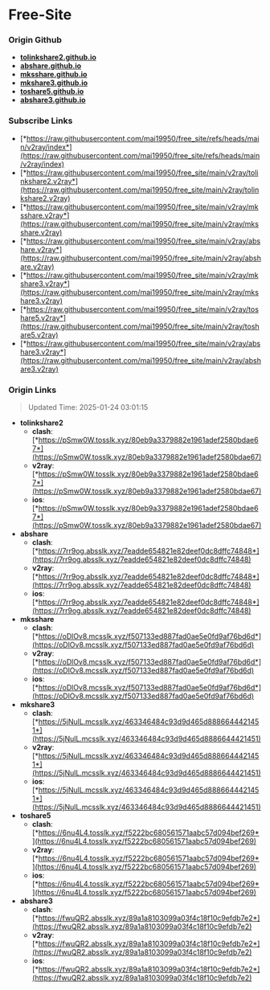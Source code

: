 # Free-Site

### Origin Github

- [**tolinkshare2.github.io**](https://github.com/tolinkshare2/tolinkshare2.github.io)
- [**abshare.github.io**](https://github.com/abshare/abshare.github.io)
- [**mksshare.github.io**](https://github.com/mksshare/mksshare.github.io)
- [**mkshare3.github.io**](https://github.com/mkshare3/mkshare3.github.io)
- [**toshare5.github.io**](https://github.com/toshare5/toshare5.github.io)
- [**abshare3.github.io**](https://github.com/abshare3/abshare3.github.io)

### Subscribe Links

- [*https://raw.githubusercontent.com/mai19950/free_site/refs/heads/main/v2ray/index*](https://raw.githubusercontent.com/mai19950/free_site/refs/heads/main/v2ray/index)
- [*https://raw.githubusercontent.com/mai19950/free_site/main/v2ray/tolinkshare2.v2ray*](https://raw.githubusercontent.com/mai19950/free_site/main/v2ray/tolinkshare2.v2ray)
- [*https://raw.githubusercontent.com/mai19950/free_site/main/v2ray/mksshare.v2ray*](https://raw.githubusercontent.com/mai19950/free_site/main/v2ray/mksshare.v2ray)
- [*https://raw.githubusercontent.com/mai19950/free_site/main/v2ray/abshare.v2ray*](https://raw.githubusercontent.com/mai19950/free_site/main/v2ray/abshare.v2ray)
- [*https://raw.githubusercontent.com/mai19950/free_site/main/v2ray/mkshare3.v2ray*](https://raw.githubusercontent.com/mai19950/free_site/main/v2ray/mkshare3.v2ray)
- [*https://raw.githubusercontent.com/mai19950/free_site/main/v2ray/toshare5.v2ray*](https://raw.githubusercontent.com/mai19950/free_site/main/v2ray/toshare5.v2ray)
- [*https://raw.githubusercontent.com/mai19950/free_site/main/v2ray/abshare3.v2ray*](https://raw.githubusercontent.com/mai19950/free_site/main/v2ray/abshare3.v2ray)

### Origin Links

> Updated Time: 2025-01-24 03:01:15

- **tolinkshare2**
  - **clash**: [*https://pSmw0W.tosslk.xyz/80eb9a3379882e1961adef2580bdae67*](https://pSmw0W.tosslk.xyz/80eb9a3379882e1961adef2580bdae67)
  - **v2ray**: [*https://pSmw0W.tosslk.xyz/80eb9a3379882e1961adef2580bdae67*](https://pSmw0W.tosslk.xyz/80eb9a3379882e1961adef2580bdae67)
  - **ios**: [*https://pSmw0W.tosslk.xyz/80eb9a3379882e1961adef2580bdae67*](https://pSmw0W.tosslk.xyz/80eb9a3379882e1961adef2580bdae67)
- **abshare**
  - **clash**: [*https://7rr9og.absslk.xyz/7eadde654821e82deef0dc8dffc74848*](https://7rr9og.absslk.xyz/7eadde654821e82deef0dc8dffc74848)
  - **v2ray**: [*https://7rr9og.absslk.xyz/7eadde654821e82deef0dc8dffc74848*](https://7rr9og.absslk.xyz/7eadde654821e82deef0dc8dffc74848)
  - **ios**: [*https://7rr9og.absslk.xyz/7eadde654821e82deef0dc8dffc74848*](https://7rr9og.absslk.xyz/7eadde654821e82deef0dc8dffc74848)
- **mksshare**
  - **clash**: [*https://oDlOv8.mcsslk.xyz/f507133ed887fad0ae5e0fd9af76bd6d*](https://oDlOv8.mcsslk.xyz/f507133ed887fad0ae5e0fd9af76bd6d)
  - **v2ray**: [*https://oDlOv8.mcsslk.xyz/f507133ed887fad0ae5e0fd9af76bd6d*](https://oDlOv8.mcsslk.xyz/f507133ed887fad0ae5e0fd9af76bd6d)
  - **ios**: [*https://oDlOv8.mcsslk.xyz/f507133ed887fad0ae5e0fd9af76bd6d*](https://oDlOv8.mcsslk.xyz/f507133ed887fad0ae5e0fd9af76bd6d)
- **mkshare3**
  - **clash**: [*https://5jNulL.mcsslk.xyz/463346484c93d9d465d8886644421451*](https://5jNulL.mcsslk.xyz/463346484c93d9d465d8886644421451)
  - **v2ray**: [*https://5jNulL.mcsslk.xyz/463346484c93d9d465d8886644421451*](https://5jNulL.mcsslk.xyz/463346484c93d9d465d8886644421451)
  - **ios**: [*https://5jNulL.mcsslk.xyz/463346484c93d9d465d8886644421451*](https://5jNulL.mcsslk.xyz/463346484c93d9d465d8886644421451)
- **toshare5**
  - **clash**: [*https://6nu4L4.tosslk.xyz/f5222bc680561571aabc57d094bef269*](https://6nu4L4.tosslk.xyz/f5222bc680561571aabc57d094bef269)
  - **v2ray**: [*https://6nu4L4.tosslk.xyz/f5222bc680561571aabc57d094bef269*](https://6nu4L4.tosslk.xyz/f5222bc680561571aabc57d094bef269)
  - **ios**: [*https://6nu4L4.tosslk.xyz/f5222bc680561571aabc57d094bef269*](https://6nu4L4.tosslk.xyz/f5222bc680561571aabc57d094bef269)
- **abshare3**
  - **clash**: [*https://fwuQR2.absslk.xyz/89a1a8103099a03f4c18f10c9efdb7e2*](https://fwuQR2.absslk.xyz/89a1a8103099a03f4c18f10c9efdb7e2)
  - **v2ray**: [*https://fwuQR2.absslk.xyz/89a1a8103099a03f4c18f10c9efdb7e2*](https://fwuQR2.absslk.xyz/89a1a8103099a03f4c18f10c9efdb7e2)
  - **ios**: [*https://fwuQR2.absslk.xyz/89a1a8103099a03f4c18f10c9efdb7e2*](https://fwuQR2.absslk.xyz/89a1a8103099a03f4c18f10c9efdb7e2)
